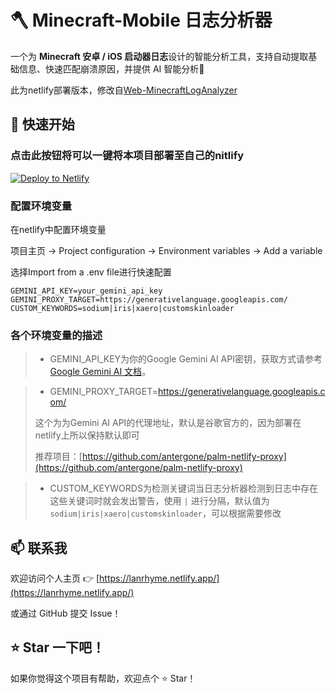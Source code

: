 # 🪓 Minecraft-Mobile 日志分析器

一个为 **Minecraft 安卓 / iOS 启动器日志**设计的智能分析工具，支持自动提取基础信息、快速匹配崩溃原因，并提供 AI 智能分析🌟

此为netlify部署版本，修改自[Web-MinecraftLogAnalyzer](https://github.com/LanRhyme/Web-MinecraftLogAnalyzer)

## 🚀 快速开始

### 点击此按钮将可以一键将本项目部署至自己的nitlify
[![Deploy to Netlify](https://www.netlify.com/img/deploy/button.svg)](https://app.netlify.com/start/deploy?repository=https://github.com/LanRhyme/Web-MinecraftLogAnalyzer-Netlify)

### 配置环境变量
在netlify中配置环境变量

项目主页 -> Project configuration -> Environment variables -> Add a variable

选择Import from a .env file进行快速配置

```env
GEMINI_API_KEY=your_gemini_api_key
GEMINI_PROXY_TARGET=https://generativelanguage.googleapis.com/
CUSTOM_KEYWORDS=sodium|iris|xaero|customskinloader
```

### 各个环境变量的描述
> * GEMINI_API_KEY为你的Google Gemini AI API密钥，获取方式请参考[Google Gemini AI 文档](https://aistudio.google.com/app/apikey)。

> * GEMINI_PROXY_TARGET=https://generativelanguage.googleapis.com/
>
> 这个为为Gemini AI API的代理地址，默认是谷歌官方的，因为部署在netlify上所以保持默认即可
>
> 推荐项目：[https://github.com/antergone/palm-netlify-proxy](https://github.com/antergone/palm-netlify-proxy)

> * CUSTOM_KEYWORDS为检测关键词当日志分析器检测到日志中存在这些关键词时就会发出警告，使用 `|` 进行分隔，默认值为 `sodium|iris|xaero|customskinloader`，可以根据需要修改


## 📫 联系我
欢迎访问个人主页 👉 [https://lanrhyme.netlify.app/](https://lanrhyme.netlify.app/)

或通过 GitHub 提交 Issue！

## ⭐ Star 一下吧！
如果你觉得这个项目有帮助，欢迎点个 ⭐ Star！

